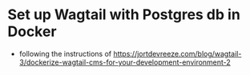 # Set up Wagtail with Postgres db in Docker

- following the instructions of https://jortdevreeze.com/blog/wagtail-3/dockerize-wagtail-cms-for-your-development-environment-2